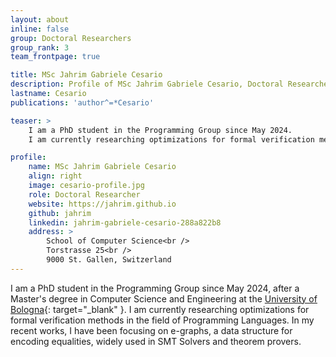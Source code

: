 ```yaml
---
layout: about
inline: false
group: Doctoral Researchers
group_rank: 3
team_frontpage: true

title: MSc Jahrim Gabriele Cesario
description: Profile of MSc Jahrim Gabriele Cesario, Doctoral Researcher at the Programming Group.
lastname: Cesario
publications: 'author^=*Cesario'

teaser: >
    I am a PhD student in the Programming Group since May 2024.
    I am currently researching optimizations for formal verification methods in the field of Programming Languages.

profile:
    name: MSc Jahrim Gabriele Cesario
    align: right
    image: cesario-profile.jpg
    role: Doctoral Researcher
    website: https://jahrim.github.io
    github: jahrim
    linkedin: jahrim-gabriele-cesario-288a822b8
    address: >
        School of Computer Science<br />
        Torstrasse 25<br />
        9000 St. Gallen, Switzerland
---
```


I am a PhD student in the Programming Group since May 2024, after a Master's degree in Computer Science and Engineering at the [University of Bologna](https://www.unibo.it/){: target="_blank" }.
I am currently researching optimizations for formal verification methods in the field of Programming Languages. In my recent works, I have been focusing on e-graphs, a data structure for encoding
equalities, widely used in SMT Solvers and theorem provers.
